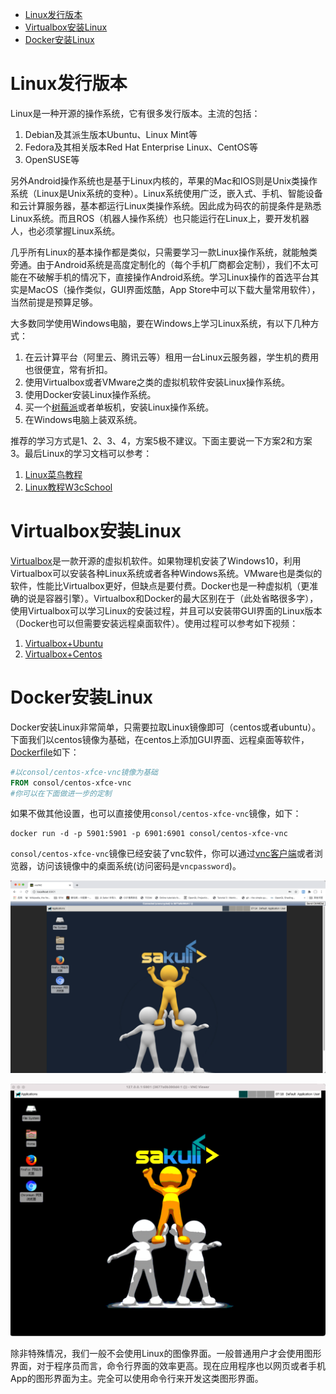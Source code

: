 - [Linux发行版本](#linux发行版本)
- [Virtualbox安装Linux](#virtualbox安装linux)
- [Docker安装Linux](#docker安装linux)
# Linux发行版本
Linux是一种开源的操作系统，它有很多发行版本。主流的包括：
1. Debian及其派生版本Ubuntu、Linux Mint等
2. Fedora及其相关版本Red Hat Enterprise Linux、CentOS等
3. OpenSUSE等

另外Android操作系统也是基于Linux内核的，苹果的Mac和IOS则是Unix类操作系统（Linux是Unix系统的变种）。Linux系统使用广泛，嵌入式、手机、智能设备和云计算服务器，基本都运行Linux类操作系统。因此成为码农的前提条件是熟悉Linux系统。而且ROS（机器人操作系统）也只能运行在Linux上，要开发机器人，也必须掌握Linux系统。

几乎所有Linux的基本操作都是类似，只需要学习一款Linux操作系统，就能触类旁通。由于Android系统是高度定制化的（每个手机厂商都会定制），我们不太可能在不破解手机的情况下，直接操作Android系统。学习Linux操作的首选平台其实是MacOS（操作类似，GUI界面炫酷，App Store中可以下载大量常用软件），当然前提是预算足够。

大多数同学使用Windows电脑，要在Windows上学习Linux系统，有以下几种方式：

1. 在云计算平台（阿里云、腾讯云等）租用一台Linux云服务器，学生机的费用也很便宜，常有折扣。
2. 使用Virtualbox或者VMware之类的虚拟机软件安装Linux操作系统。
3. 使用Docker安装Linux操作系统。
4. 买一个[树莓派](https://www.raspberrypi.org)或者单板机，安装Linux操作系统。
5. 在Windows电脑上装双系统。

推荐的学习方式是1、2、3、4，方案5极不建议。下面主要说一下方案2和方案3。最后Linux的学习文档可以参考：

1. [Linux菜鸟教程](https://www.runoob.com/linux/linux-tutorial.html)
2. [Linux教程W3cSchool](https://www.w3cschool.cn/linux/linux-tutorial.html) 

# Virtualbox安装Linux
[Virtualbox](https://www.virtualbox.org)是一款开源的虚拟机软件。如果物理机安装了Windows10，利用Virtualbox可以安装各种Linux系统或者各种Windows系统。VMware也是类似的软件，性能比Virtualbox更好，但缺点是要付费。Docker也是一种虚拟机（更准确的说是容器引擎）。Virtualbox和Docker的最大区别在于（此处省略很多字），使用Virtualbox可以学习Linux的安装过程，并且可以安装带GUI界面的Linux版本（Docker也可以但需要安装远程桌面软件）。使用过程可以参考如下视频：

1. [Virtualbox+Ubuntu](https://www.bilibili.com/video/BV19J41157et?from=search&seid=15950630119177660241)
2. [Virtualbox+Centos](https://www.bilibili.com/video/BV1WC4y187Xo?from=search&seid=13008984999547985983)

# Docker安装Linux
Docker安装Linux非常简单，只需要拉取Linux镜像即可（centos或者ubuntu）。下面我们以centos镜像为基础，在centos上添加GUI界面、远程桌面等软件，[Dockerfile](code/Dockerfile)如下：
```Dockerfile
#以consol/centos-xfce-vnc镜像为基础
FROM consol/centos-xfce-vnc
#你可以在下面做进一步的定制
```
如果不做其他设置，也可以直接使用`consol/centos-xfce-vnc`镜像，如下：
```
docker run -d -p 5901:5901 -p 6901:6901 consol/centos-xfce-vnc
```

`consol/centos-xfce-vnc`镜像已经安装了vnc软件，你可以通过[vnc客户端](https://www.jb51.net/softs/605232.html)或者浏览器，访问该镜像中的桌面系统(访问密码是`vncpassword`)。

![浏览器访问](images/浏览器访问.png)

![vnc客户端访问](images/vnc客户端访问.png)

除非特殊情况，我们一般不会使用Linux的图像界面。一般普通用户才会使用图形界面，对于程序员而言，命令行界面的效率更高。现在应用程序也以网页或者手机App的图形界面为主。完全可以使用命令行来开发这类图形界面。
